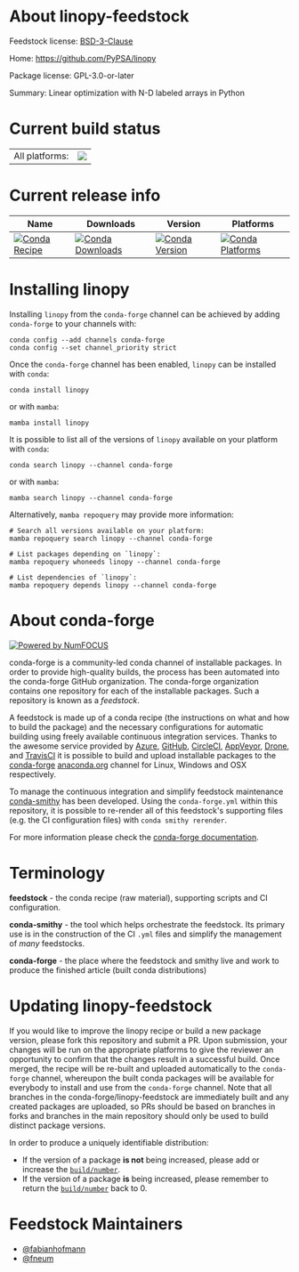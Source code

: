 About linopy-feedstock
======================

Feedstock license: [BSD-3-Clause](https://github.com/conda-forge/linopy-feedstock/blob/main/LICENSE.txt)

Home: https://github.com/PyPSA/linopy

Package license: GPL-3.0-or-later

Summary: Linear optimization with N-D labeled arrays in Python

Current build status
====================


<table><tr><td>All platforms:</td>
    <td>
      <a href="https://dev.azure.com/conda-forge/feedstock-builds/_build/latest?definitionId=17923&branchName=main">
        <img src="https://dev.azure.com/conda-forge/feedstock-builds/_apis/build/status/linopy-feedstock?branchName=main">
      </a>
    </td>
  </tr>
</table>

Current release info
====================

| Name | Downloads | Version | Platforms |
| --- | --- | --- | --- |
| [![Conda Recipe](https://img.shields.io/badge/recipe-linopy-green.svg)](https://anaconda.org/conda-forge/linopy) | [![Conda Downloads](https://img.shields.io/conda/dn/conda-forge/linopy.svg)](https://anaconda.org/conda-forge/linopy) | [![Conda Version](https://img.shields.io/conda/vn/conda-forge/linopy.svg)](https://anaconda.org/conda-forge/linopy) | [![Conda Platforms](https://img.shields.io/conda/pn/conda-forge/linopy.svg)](https://anaconda.org/conda-forge/linopy) |

Installing linopy
=================

Installing `linopy` from the `conda-forge` channel can be achieved by adding `conda-forge` to your channels with:

```
conda config --add channels conda-forge
conda config --set channel_priority strict
```

Once the `conda-forge` channel has been enabled, `linopy` can be installed with `conda`:

```
conda install linopy
```

or with `mamba`:

```
mamba install linopy
```

It is possible to list all of the versions of `linopy` available on your platform with `conda`:

```
conda search linopy --channel conda-forge
```

or with `mamba`:

```
mamba search linopy --channel conda-forge
```

Alternatively, `mamba repoquery` may provide more information:

```
# Search all versions available on your platform:
mamba repoquery search linopy --channel conda-forge

# List packages depending on `linopy`:
mamba repoquery whoneeds linopy --channel conda-forge

# List dependencies of `linopy`:
mamba repoquery depends linopy --channel conda-forge
```


About conda-forge
=================

[![Powered by
NumFOCUS](https://img.shields.io/badge/powered%20by-NumFOCUS-orange.svg?style=flat&colorA=E1523D&colorB=007D8A)](https://numfocus.org)

conda-forge is a community-led conda channel of installable packages.
In order to provide high-quality builds, the process has been automated into the
conda-forge GitHub organization. The conda-forge organization contains one repository
for each of the installable packages. Such a repository is known as a *feedstock*.

A feedstock is made up of a conda recipe (the instructions on what and how to build
the package) and the necessary configurations for automatic building using freely
available continuous integration services. Thanks to the awesome service provided by
[Azure](https://azure.microsoft.com/en-us/services/devops/), [GitHub](https://github.com/),
[CircleCI](https://circleci.com/), [AppVeyor](https://www.appveyor.com/),
[Drone](https://cloud.drone.io/welcome), and [TravisCI](https://travis-ci.com/)
it is possible to build and upload installable packages to the
[conda-forge](https://anaconda.org/conda-forge) [anaconda.org](https://anaconda.org/)
channel for Linux, Windows and OSX respectively.

To manage the continuous integration and simplify feedstock maintenance
[conda-smithy](https://github.com/conda-forge/conda-smithy) has been developed.
Using the ``conda-forge.yml`` within this repository, it is possible to re-render all of
this feedstock's supporting files (e.g. the CI configuration files) with ``conda smithy rerender``.

For more information please check the [conda-forge documentation](https://conda-forge.org/docs/).

Terminology
===========

**feedstock** - the conda recipe (raw material), supporting scripts and CI configuration.

**conda-smithy** - the tool which helps orchestrate the feedstock.
                   Its primary use is in the construction of the CI ``.yml`` files
                   and simplify the management of *many* feedstocks.

**conda-forge** - the place where the feedstock and smithy live and work to
                  produce the finished article (built conda distributions)


Updating linopy-feedstock
=========================

If you would like to improve the linopy recipe or build a new
package version, please fork this repository and submit a PR. Upon submission,
your changes will be run on the appropriate platforms to give the reviewer an
opportunity to confirm that the changes result in a successful build. Once
merged, the recipe will be re-built and uploaded automatically to the
`conda-forge` channel, whereupon the built conda packages will be available for
everybody to install and use from the `conda-forge` channel.
Note that all branches in the conda-forge/linopy-feedstock are
immediately built and any created packages are uploaded, so PRs should be based
on branches in forks and branches in the main repository should only be used to
build distinct package versions.

In order to produce a uniquely identifiable distribution:
 * If the version of a package **is not** being increased, please add or increase
   the [``build/number``](https://docs.conda.io/projects/conda-build/en/latest/resources/define-metadata.html#build-number-and-string).
 * If the version of a package **is** being increased, please remember to return
   the [``build/number``](https://docs.conda.io/projects/conda-build/en/latest/resources/define-metadata.html#build-number-and-string)
   back to 0.

Feedstock Maintainers
=====================

* [@fabianhofmann](https://github.com/fabianhofmann/)
* [@fneum](https://github.com/fneum/)

